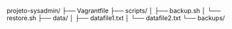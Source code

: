 projeto-sysadmin/
├── Vagrantfile
├── scripts/
│   ├── backup.sh
│   └── restore.sh
├── data/
│   ├── datafile1.txt
│   └── datafile2.txt
└── backups/